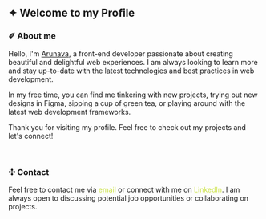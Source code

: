 
## ✦  Welcome to my Profile 



### ✐ About me

Hello, I'm [Arunava](https://arunava.dev), a front-end developer passionate about creating beautiful and delightful web experiences. I am always looking to learn more and stay up-to-date with the latest technologies and best practices in web development.

In my free time, you can find me tinkering with new projects, trying out new designs in Figma, sipping a cup of green tea, or playing around with the latest web development frameworks.

Thank you for visiting my profile. Feel free to check out my projects and let's connect!

<br>

### ✣ Contact

Feel free to contact me via <a style="color:#CBE245" href="mailto:this.is.arunava.b@gmail.com">email</a> or connect with me on <a style="color:#CBE245" href="mailto:this.is.arunava.b@gmail.com">LinkedIn</a>. I am always open to discussing potential job opportunities or collaborating on projects.

<br>

